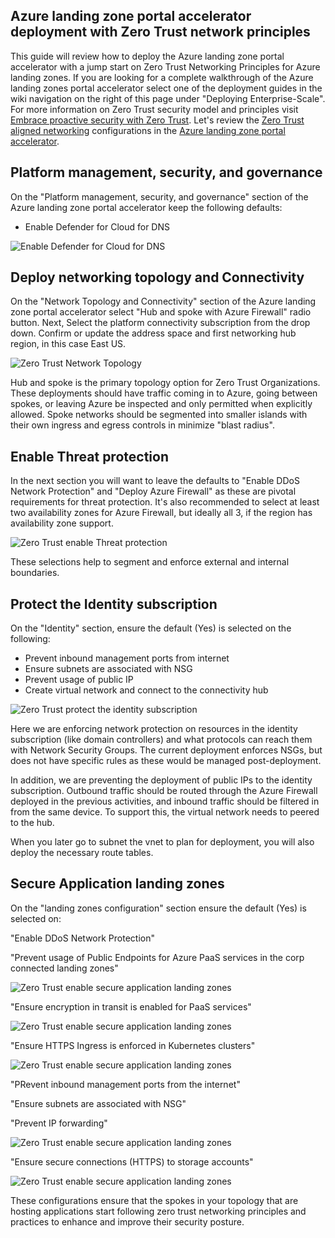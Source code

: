 ## Azure landing zone portal accelerator deployment with Zero Trust network principles

This guide will review how to deploy the Azure landing zone portal accelerator with a jump start on Zero Trust Networking Principles for Azure landing zones. If you are looking for a complete walkthrough of the Azure landing zones portal accelerator select one of the deployment guides in the wiki navigation on the right of this page under "Deploying Enterprise-Scale". For more information on Zero Trust security model and principles visit [Embrace proactive security with Zero Trust](/security/business/zero-trust). Let's review the [Zero Trust aligned networking](/security/zero-trust/deploy/networks) configurations in the [Azure landing zone portal accelerator](/azure/cloud-adoption-framework/ready/landing-zone/#azure-landing-zone-portal-accelerator).

## Platform management, security, and governance

On the "Platform management, security, and governance" section of the Azure landing zone portal accelerator keep the following defaults:

- Enable Defender for Cloud for DNS

![Enable Defender for Cloud for DNS](./media/zt7.png)

## Deploy networking topology and Connectivity

On the "Network Topology and Connectivity" section of the Azure landing zone portal accelerator select "Hub and spoke with Azure Firewall" radio button. Next, Select the platform connectivity subscription from the drop down. Confirm or update the address space and first networking hub region, in this case East US.

![Zero Trust Network Topology](./media/zt1.png)

Hub and spoke is the primary topology option for Zero Trust Organizations.  These deployments should have traffic coming in to Azure, going between spokes, or leaving Azure be inspected and only permitted when explicitly allowed. Spoke networks should be segmented into smaller islands with their own ingress and egress controls in minimize "blast radius".

## Enable Threat protection

In the next section you will want to leave the defaults to "Enable DDoS Network Protection" and "Deploy Azure Firewall" as these are pivotal requirements for threat protection. It's also recommended to select at least two availability zones for Azure Firewall, but ideally all 3, if the region has availability zone support.  

![Zero Trust enable Threat protection](./media/zt2.png)

These selections help to segment and enforce external and internal boundaries.

## Protect the Identity subscription

On the "Identity" section, ensure the default (Yes) is selected on the following:

- Prevent inbound management ports from internet
- Ensure subnets are associated with NSG
- Prevent usage of public IP
- Create virtual network and connect to the connectivity hub

![Zero Trust protect the identity subscription](./media/zt3.png)

Here we are enforcing network protection on resources in the identity subscription (like domain controllers) and what protocols can reach them with Network Security Groups. The current deployment enforces NSGs, but does not have specific rules as these would be managed post-deployment.

In addition, we are preventing the deployment of public IPs to the identity subscription.  Outbound traffic should be routed through the Azure Firewall deployed in the previous activities, and inbound traffic should be filtered in from the same device.  To support this, the virtual network needs to peered to the hub.

When you later go to subnet the vnet to plan for deployment, you will also deploy the necessary route tables.

## Secure Application landing zones

On the "landing zones configuration" section ensure the default (Yes) is selected on:

"Enable DDoS Network Protection"

"Prevent usage of Public Endpoints for Azure PaaS services in the corp connected landing zones"

![Zero Trust enable secure application landing zones](./media/zt4.png)

"Ensure encryption in transit is enabled for PaaS services"

![Zero Trust enable secure application landing zones](./media/zt8.png)

"Ensure HTTPS Ingress is enforced in Kubernetes clusters"

![Zero Trust enable secure application landing zones](./media/zt9.png)

"PRevent inbound management ports from the internet"

"Ensure subnets are associated with NSG"

"Prevent IP forwarding"

![Zero Trust enable secure application landing zones](./media/zt5-2.png)

"Ensure secure connections (HTTPS) to storage accounts"

![Zero Trust enable secure application landing zones](./media/zt6.png)

These configurations ensure that the spokes in your topology that are hosting applications start following zero trust networking principles and practices to enhance and improve their security posture.

